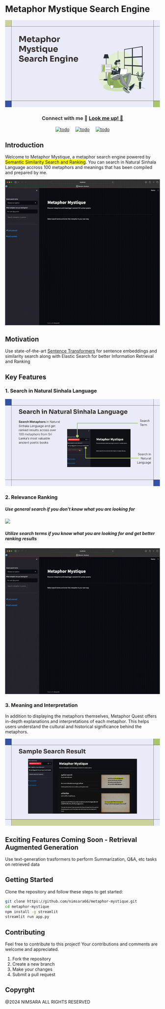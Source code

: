 # Metaphor Mystique Search Engine

![](./assets/banner.png)

<h3 align="center" style="color: #333">Connect with me 🙂 <a href="https://www.nimsarafernando.com">Look me up! 🚀</a></h3>
<p align="center" style="display: flex; align-items: center; justify-content: center;">
<a href="https://linkedin.com/in/nimsara66" target="blank"><img align="center" src="https://raw.githubusercontent.com/rahuldkjain/github-profile-readme-generator/master/src/images/icons/Social/linked-in-alt.svg" alt="todo" height="40" width="40" /></a>
&nbsp;&nbsp;&nbsp;&nbsp;&nbsp;
<a href="https://www.facebook.com/mihindukulasuria.fernando" target="blank"><img align="center" src="https://raw.githubusercontent.com/rahuldkjain/github-profile-readme-generator/master/src/images/icons/Social/facebook.svg" alt="todo" height="40" width="40" /></a>
&nbsp;&nbsp;&nbsp;&nbsp;&nbsp;
<a href="https://instagram.com/nimsara_sudeepa" target="blank"><img align="center" src="https://raw.githubusercontent.com/rahuldkjain/github-profile-readme-generator/master/src/images/icons/Social/instagram.svg" alt="todo" height="40" width="40" /></a>
</p>

## Introduction

Welcome to Metaphor Mystique, a metaphor search engine powered by <span style="background: yellow;">Semantic Similarity Search and Ranking</span>. You can search in Natural Sinhala Language accross 100 metaphors and meanings that has been compiled and prepared by me.

![](./assets/complete.gif)

## Motivation

Use state-of-the-art [Sentence Transformers](https://huggingface.co/Ransaka/sinhala-roberta-sentence-transformer) for sentence embeddings and similarity search along with Elastic Search for better Information Retrieval and Ranking

## Key Features

### 1. Search in Natural Sinhala Language

![](./assets/1.png)

### 2. Relevance Ranking

##### Use general search if you don't know what you are looking for

![](./assets/reranking.gid)

##### Utilize search terms if you know what you are looking for and get better ranking results

![](./assets/search.gif)

### 3. Meaning and Interpretation

In addition to displaying the metaphors themselves, Metaphor Quest offers in-depth explanations and interpretations of each metaphor. This helps users understand the cultural and historical significance behind the metaphors.

![](./assets/3.png)

## Exciting Features Coming Soon - Retrieval Augmented Generation

Use text-generation trasformers to perform Summarization, Q&A, etc tasks on retrieved data

## Getting Started

Clone the repository and follow these steps to get started:

```bash
git clone https://github.com/nimsara66/metaphor-mystique.git
cd metaphor-mystique
npm install -g streamlit
streamlit run app.py
```

## Contributing

Feel free to contribute to this project! Your contributions and comments are welcome and appreciated.

1. Fork the repository
2. Create a new branch
3. Make your changes
4. Submit a pull request

## Copyrght

@2024 NIMSARA ALL RIGHTS RESERVED